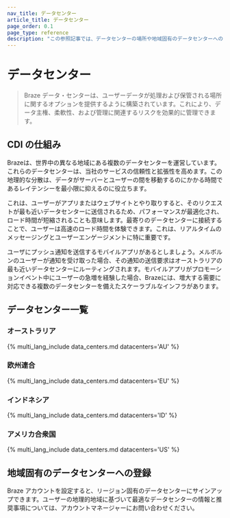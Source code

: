 ```yaml
---
nav_title: データセンター
article_title: データセンター
page_order: 0.1
page_type: reference
description: "この参照記事では、データセンターの場所や地域固有のデータセンターへの登録方法など、データセンターに関する情報について説明します。"
---
```


# データセンター

> Braze データ・センターは、ユーザーデータが処理および保管される場所に関するオプションを提供するように構築されています。これにより、データ主権、柔軟性、および管理に関連するリスクを効果的に管理できます。

## CDI の仕組み

Brazeは、世界中の異なる地域にある複数のデータセンターを運営しています。これらのデータセンターは、当社のサービスの信頼性と拡張性を高めます。この地理的な分散は、データがサーバーとユーザーの間を移動するのにかかる時間であるレイテンシーを最小限に抑えるのに役立ちます。 

これは、ユーザーがアプリまたはウェブサイトとやり取りすると、そのリクエストが最も近いデータセンターに送信されるため、パフォーマンスが最適化され、ロード時間が短縮されることも意味します。最寄りのデータセンターに接続することで、ユーザーは高速のロード時間を体験できます。これは、リアルタイムのメッセージングとユーザーエンゲージメントに特に重要です。

ユーザにプッシュ通知を送信するモバイルアプリがあるとしましょう。メルボルンのユーザーが通知を受け取った場合、その通知の送信要求はオーストラリアの最も近いデータセンターにルーティングされます。モバイルアプリがプロモーションイベント中にユーザーの急増を経験した場合、Brazeには、増大する需要に対応できる複数のデータセンターを備えたスケーラブルなインフラがあります。

## データセンター一覧

### オーストラリア

{% multi_lang_include data_centers.md datacenters='AU' %}

### 欧州連合

{% multi_lang_include data_centers.md datacenters='EU' %}

### インドネシア

{% multi_lang_include data_centers.md datacenters='ID' %}

### アメリカ合衆国

{% multi_lang_include data_centers.md datacenters='US' %}

## 地域固有のデータセンターへの登録

Braze アカウントを設定すると、リージョン固有のデータセンターにサインアップできます。ユーザーの地理的地域に基づいて最適なデータセンターの情報と推奨事項については、アカウントマネージャーにお問い合わせください。
